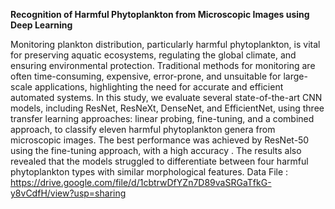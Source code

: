 **Recognition of Harmful Phytoplankton from Microscopic Images using Deep Learning**

Monitoring plankton distribution, particularly harmful phytoplankton, is vital for preserving aquatic ecosystems, regulating the global climate, and ensuring environmental protection. Traditional methods for monitoring are often time-consuming, expensive, error-prone, and unsuitable for large-scale applications, highlighting the need for accurate and efficient automated systems. In this study, we evaluate several state-of-the-art CNN models, including ResNet, ResNeXt, DenseNet, and EfficientNet, using three transfer learning approaches: linear probing, fine-tuning, and a combined approach, to classify eleven harmful phytoplankton genera from microscopic images. The best performance was achieved by ResNet-50 using the fine-tuning approach, with a high accuracy . The results also revealed that the models struggled to differentiate between four harmful phytoplankton types with similar morphological features.
Data File : https://drive.google.com/file/d/1cbtrwDfYZn7D89vaSRGaTfkG-y8vCdfH/view?usp=sharing
